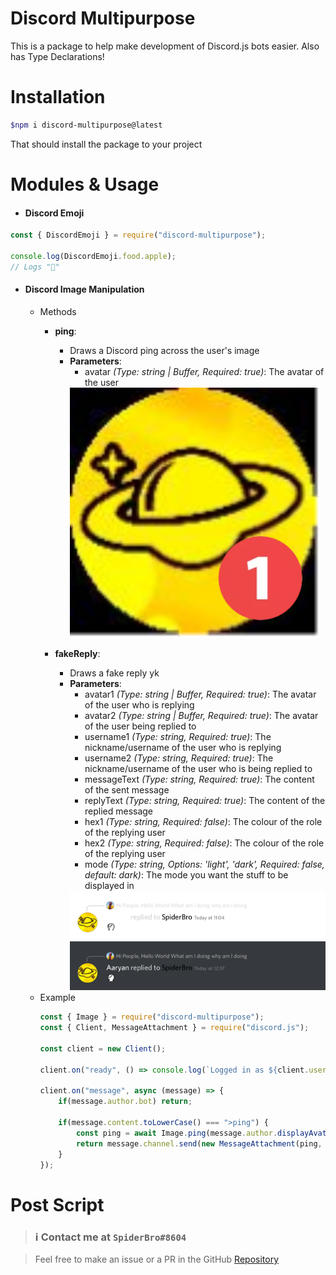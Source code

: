 # **Discord Multipurpose**

This is a package to help make development of Discord.js bots easier. Also has Type Declarations!

# Installation
```sh
$npm i discord-multipurpose@latest
```

That should install the package to your project

# Modules & Usage

- #### Discord Emoji
```js
const { DiscordEmoji } = require("discord-multipurpose");

console.log(DiscordEmoji.food.apple);
// Logs "🍎"
```

- #### Discord Image Manipulation
	- Methods
		- **ping**: 
			- Draws a Discord ping across the user's image
			- **Parameters**: 
				- avatar *(Type: string | Buffer, Required: true)*: The avatar of the user
				<img src="/Tests/Image/Ping.png" alt="Ping">

		- **fakeReply**:
			- Draws a fake reply yk
			- **Parameters**:
				- avatar1 *(Type: string | Buffer, Required: true)*: The avatar of the user who is replying
				- avatar2 *(Type: string | Buffer, Required: true)*: The avatar of the user being replied to
				- username1 *(Type: string, Required: true)*: The nickname/username of the user who is replying
				- username2 *(Type: string, Required: true)*: The nickname/username of the user who is being replied to
				- messageText *(Type: string, Required: true)*: The content of the sent message
				- replyText *(Type: string, Required: true)*: The content of the replied message
				- hex1 *(Type: string, Required: false)*: The colour of the role of the replying user
				- hex2 *(Type: string, Required: false)*: The colour of the role of the replying user
				- mode *(Type: string, Options: 'light', 'dark', Required: false, default: dark)*: The mode you want the stuff to be displayed in
				<img src="/Tests/Image/FakeReply-light.png" alt="FakeReply-light">
				<img src="/Tests/Image/FakeReply-dark.png" alt="FakeReply-dark">
	- Example
		```js
		const { Image } = require("discord-multipurpose");
		const { Client, MessageAttachment } = require("discord.js");

		const client = new Client();

		client.on("ready", () => console.log(`Logged in as ${client.user.tag}!`));

		client.on("message", async (message) => {
			if(message.author.bot) return;

			if(message.content.toLowerCase() === ">ping") {
				const ping = await Image.ping(message.author.displayAvatarURL({ format: 'png' }));
				return message.channel.send(new MessageAttachment(ping, "ping.png"));
			}
		});
		```


# Post Script
> ### ℹ️ Contact me at `SpiderBro#8604`

> Feel free to make an issue or a PR in the GitHub [Repository](https://github.com/SpiderMath/Discord-Multipurpose)